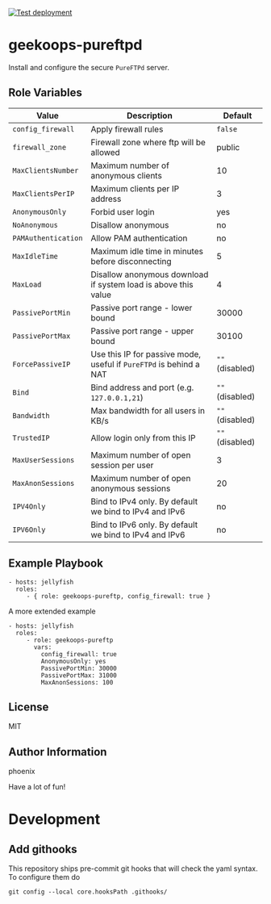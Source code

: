 [![Test deployment](https://github.com/GeekOops/geekoops-pureftpd/actions/workflows/CI.yml/badge.svg)](https://github.com/GeekOops/geekoops-pureftpd/actions/workflows/CI.yml)

# geekoops-pureftpd

Install and configure the secure `PureFTPd` server.

## Role Variables

| Value | Description | Default |
|-------|-------------|---------|
| `config_firewall` | Apply firewall rules | `false` |
| `firewall_zone` | Firewall zone where ftp will be allowed | public |
| `MaxClientsNumber` | Maximum number of anonymous clients | 10 |
| `MaxClientsPerIP` | Maximum clients per IP address | 3 |
| `AnonymousOnly` | Forbid user login | yes |
| `NoAnonymous` | Disallow anonymous | no |
| `PAMAuthentication` | Allow PAM authentication | no |
| `MaxIdleTime` | Maximum idle time in minutes before disconnecting | 5 |
| `MaxLoad` | Disallow anonymous download if system load is above this value | 4 |
| `PassivePortMin` | Passive port range - lower bound | 30000 |
| `PassivePortMax` | Passive port range - upper bound | 30100 |
| `ForcePassiveIP` | Use this IP for passive mode, useful if `PureFTPd` is behind a NAT | `""` (disabled) |
| `Bind` | Bind address and port (e.g. `127.0.0.1,21`) | `""` (disabled) | 
| `Bandwidth` | Max bandwidth for all users in KB/s | `""` (disabled) | 
| `TrustedIP` | Allow login only from this IP | `""` (disabled) | 
| `MaxUserSessions` | Maximum number of open session per user | 3 |
| `MaxAnonSessions` | Maximum number of open anonymous sessions | 20 |
| `IPV4Only` | Bind to IPv4 only. By default we bind to IPv4 and IPv6 | no |
| `IPV6Only` | Bind to IPv6 only. By default we bind to IPv4 and IPv6 | no |

## Example Playbook

    - hosts: jellyfish
      roles:
         - { role: geekoops-pureftp, config_firewall: true }

A more extended example

    - hosts: jellyfish
      roles:
         - role: geekoops-pureftp
           vars:
             config_firewall: true
             AnonymousOnly: yes
             PassivePortMin: 30000
             PassivePortMax: 31000
             MaxAnonSessions: 100


## License

MIT

## Author Information

phoenix

Have a lot of fun!

# Development

## Add githooks

This repository ships pre-commit git hooks that will check the yaml syntax. To configure them do

    git config --local core.hooksPath .githooks/